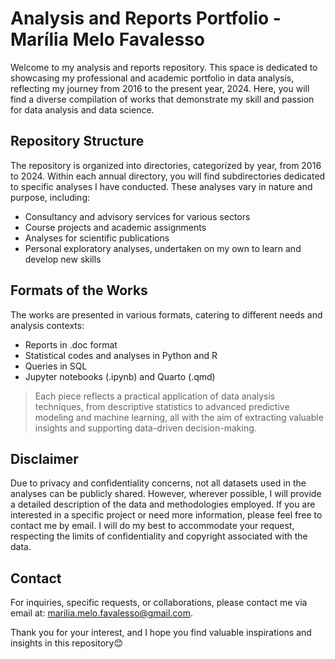 # Analysis and Reports Portfolio - Marília Melo Favalesso

Welcome to my analysis and reports repository. This space is dedicated to showcasing my professional and academic portfolio in data analysis, reflecting my journey from 2016 to the present year, 2024. Here, you will find a diverse compilation of works that demonstrate my skill and passion for data analysis and data science.

## Repository Structure
The repository is organized into directories, categorized by year, from 2016 to 2024. Within each annual directory, you will find subdirectories dedicated to specific analyses I have conducted. These analyses vary in nature and purpose, including:

- Consultancy and advisory services for various sectors
- Course projects and academic assignments
- Analyses for scientific publications
- Personal exploratory analyses, undertaken on my own to learn and develop new skills


## Formats of the Works
The works are presented in various formats, catering to different needs and analysis contexts:

- Reports in .doc format
- Statistical codes and analyses in Python and R
- Queries in SQL
- Jupyter notebooks (.ipynb) and Quarto (.qmd)

> Each piece reflects a practical application of data analysis techniques, from descriptive statistics to advanced predictive modeling and machine learning, all with the aim of extracting valuable insights and supporting data-driven decision-making.

## Disclaimer
Due to privacy and confidentiality concerns, not all datasets used in the analyses can be publicly shared. However, wherever possible, I will provide a detailed description of the data and methodologies employed. If you are interested in a specific project or need more information, please feel free to contact me by email. I will do my best to accommodate your request, respecting the limits of confidentiality and copyright associated with the data.

## Contact
For inquiries, specific requests, or collaborations, please contact me via email at: marilia.melo.favalesso@gmail.com.

Thank you for your interest, and I hope you find valuable inspirations and insights in this repository😊

